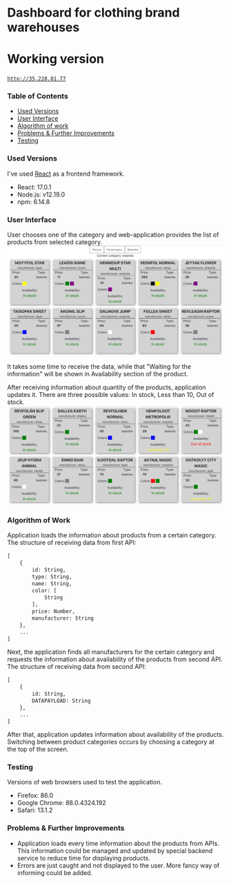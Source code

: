 # Dashboard for clothing brand warehouses

# Working version
[`http://35.228.81.77`](http://35.228.81.77)

### Table of Contents
* [Used Versions](#used-versions)
* [User Interface](#user-interface)
* [Algorithm of work](#algorithm-of-work)
* [Problems & Further Improvements](#problems--further-improvements)
* [Testing](#testing)

### Used Versions
I've used [React](https://reactjs.org/) as a frontend framework.

* React: 17.0.1
* Node.js: v12.19.0
* npm: 6.14.8

### User Interface

User chooses one of the category and web-application provides the list of products from selected category.
![screenshot](docs/images/mainPage.png)

It takes some time to receive the data, while that "Waiting for the information" will be shown in Availability section of the product.

After receiving information about quantity of the products, application updates it. There are three possible values: In stock, Less than 10, Out of stock.
![screenshot](docs/images/differentAvailability.png)


### Algorithm of Work
Application loads the information about products from a certain category.
The structure of receiving data from first API:
```
[
    {
        id: String,
        type: String,
        name: String,
        color: [
            String
        ],
        price: Number,
        manufacturer: String
    },
    ...
]
```
Next, the application finds all manufacturers for the certain category and requests the information about availability of the products from second API.
The structure of receiving data from second API:
```
[
    {
        id: String,
        DATAPAYLOAD: String
    },
    ...
]
```
After that, application updates information about availability of the products.
Switching between product categories occurs by choosing a category at the top of the screen.

### Testing
Versions of web browsers used to test the application.
* Firefox: 86.0
* Google Chrome: 88.0.4324.192 
* Safari: 13.1.2 

### Problems & Further Improvements
* Application loads every time information about the products from APIs. This information could be managed and updated by special backend service to reduce time for displaying products.
* Errors are just caught and not displayed to the user. More fancy way of informing could be added.